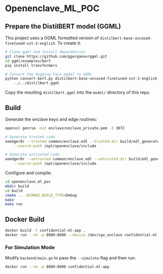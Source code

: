 # Openenclave_ML_POC

## Prepare the DistilBERT model (GGML)

This project uses a GGML formatted version of
`distilbert-base-uncased-finetuned-sst-2-english`.
To create it:

```bash
# Clone ggml and install dependencies
git clone https://github.com/ggerganov/ggml.git
cd ggml/examples/bert
pip install transformers

# Convert the Hugging Face model to GGML
python convert-bert.py distilbert-base-uncased-finetuned-sst-2-english \ 
    ../../distilbert.ggml
```

Copy the resulting `distilbert.ggml` into the `model/` directory of this repo.

## Build

Generate the enclave keys and edge routines:

```bash
openssl genrsa -out enclave/enclave_private.pem -3 3072

# Generate trusted code
oeedger8r --trusted common/enclave.edl --trusted-dir build/edl_generated \
    --search-path /opt/openenclave/include

# Generate untrusted code
oeedger8r --untrusted common/enclave.edl --untrusted-dir build/edl_generated \
    --search-path /opt/openenclave/include
```

Configure and compile:

```bash
cd openenclave_ml_poc
mkdir build
cd build
cmake .. -DCMAKE_BUILD_TYPE=Debug
make
make run
```

## Docker Build

```bash
docker build -t confidential-ml-app .
docker run --rm -p 8080:8080 --device /dev/sgx_enclave confidential-ml-app
```

### For Simulation Mode

Modify `backend/main.go` to pass the `--simulate` flag and then run:

```bash
docker run --rm -p 8080:8080 confidential-ml-app
```
